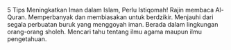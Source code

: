 5 Tips Meningkatkan Iman dalam Islam, Perlu Istiqomah!
Rajin membaca Al-Quran.
Memperbanyak dan membiasakan untuk berdzikir.
Menjauhi dari segala perbuatan buruk yang menggoyah iman. 
Berada dalam lingkungan orang-orang sholeh. 
Mencari tahu tentang ilmu agama maupun ilmu pengetahuan.

